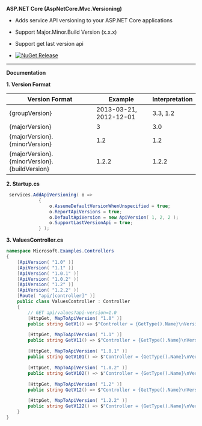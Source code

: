 **ASP.NET Core (AspNetCore.Mvc.Versioning)**

  * Adds service API versioning to your ASP.NET Core applications
* Support Major.Minor.Build Version (x.x.x)
* Support get last version api

 * [![NuGet Release](https://img.shields.io/nuget/vpre/Alomso.AspNetCore.Mvc.Versioning.svg?maxAge=2592000)](https://www.nuget.org/packages/Alomso.AspNetCore.Mvc.Versioning/)

---
**Documentation**

**1. Version Format**

Version Format                               | Example                | Interpretation
---------------------------------------------| ---------------------- | ------------------------------------------
{groupVersion}                               | 2013-03-21, 2012-12-01 | 3.3, 1.2
{majorVersion}                               | 3                      | 3.0
{majorVersion}.{minorVersion}                | 1.2                    | 1.2
{majorVersion}.{minorVersion}.{buildVersion} | 1.2.2                  | 1.2.2



**2. Startup.cs**
```csharp
 services.AddApiVersioning( o =>
            {
                o.AssumeDefaultVersionWhenUnspecified = true;
                o.ReportApiVersions = true;
                o.DefaultApiVersion = new ApiVersion( 1, 2, 2 );
                o.SupportLastVersionApi = true;
            } );
```


**3. ValuesController.cs**
```csharp
namespace Microsoft.Examples.Controllers
{
    [ApiVersion( "1.0" )]
    [ApiVersion( "1.1" )]
    [ApiVersion( "1.0.1" )]
    [ApiVersion( "1.0.2" )]
    [ApiVersion( "1.2" )]
    [ApiVersion( "1.2.2" )]
    [Route( "api/[controller]" )]
    public class ValuesController : Controller
    {
        // GET api/values?api-version=1.0
        [HttpGet, MapToApiVersion( "1.0" )]
        public string GetV1() => $"Controller = {GetType().Name}\nVersion V1.0";

        [HttpGet, MapToApiVersion( "1.1" )]
        public string GetV11() => $"Controller = {GetType().Name}\nVersion V1.1";

        [HttpGet, MapToApiVersion( "1.0.1" )]
        public string GetV101() => $"Controller = {GetType().Name}\nVersion V1.0.1";

        [HttpGet, MapToApiVersion( "1.0.2" )]
        public string GetV102() => $"Controller = {GetType().Name}\nVersion V1.0.2";

        [HttpGet, MapToApiVersion( "1.2" )]
        public string GetV12() => $"Controller = {GetType().Name}\nVersion V1.2";

        [HttpGet, MapToApiVersion( "1.2.2" )]
        public string GetV122() => $"Controller = {GetType().Name}\nVersion V1.2.2";
    }
}
```

